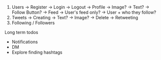 1. Users
    -> Register
    -> Login
    -> Logout
    -> Profile
        -> Image?
        -> Text?
        -> Follow Button?
    -> Feed
        -> User's feed only?
        -> User + who they follow?
2. Tweets
        -> Creating
            -> Text?
            -> Image?
        -> Delete
        -> Retweeting
3. Following / Followers

Long term todos
- Notifications
- DM
- Explore finding hashtags

